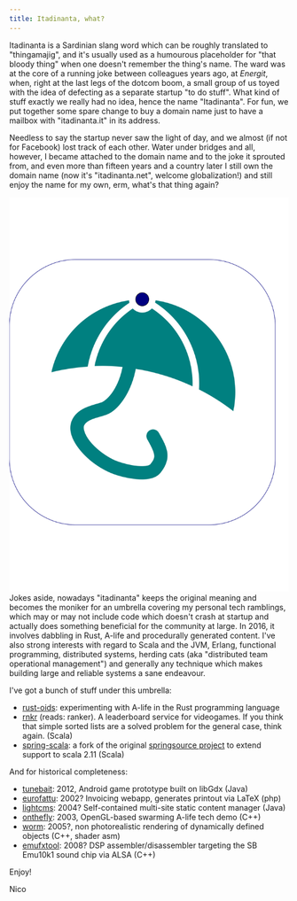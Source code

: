 ```yaml
---
title: Itadinanta, what?
---
```


Itadinanta is a Sardinian slang word which can be roughly translated to "thingamajig", and it's usually used as a humourous placeholder for "that bloody thing" when one doesn't remember the thing's name. The ward was at the core of a running joke between colleagues years ago, at *Energit*, when, right at the last legs of the dotcom boom, a small group of us toyed with the idea of defecting as a separate startup "to do stuff". What kind of stuff exactly we really had no idea, hence the name "Itadinanta". For fun, we put together some spare change to buy a domain name just to have a mailbox with "itadinanta.it" in its address.

Needless to say the startup never saw the light of day, and we almost (if not for Facebook) lost track of each other. Water under bridges and all, however, I became attached to the domain name and to the joke it sprouted from, and even more than fifteen years and a country later I still own the domain name (now it's "itadinanta.net", welcome globalization!) and still enjoy the name for my own, erm, what's that thing again?

![Logo](/img/logo_itadinanta.svg) Jokes aside, nowadays "itadinanta" keeps the original meaning and becomes the moniker for an umbrella covering my personal tech ramblings, which may or may not include code which doesn't crash at startup and actually does something beneficial for the community at large. In 2016, it involves dabbling in Rust, A-life and procedurally generated content. I've also strong interests with regard to Scala and the JVM, Erlang, functional programming, distributed systems, herding cats (aka "distributed team operational management") and generally any technique which makes building large and reliable systems a sane endeavour.

I've got a bunch of stuff under this umbrella:

- [rust-oids](https://github.com/itadinanta/rust-oids): experimenting with A-life in the Rust programming language 
- [rnkr](http://rnkr.itadinanta.net) (reads: ranker). A leaderboard service for videogames. If you think that simple sorted lists are a solved problem for the general case, think again. (Scala)
- [spring-scala](http://github.com/itadinanta/spring-scala): a fork of the original [springsource project](http://github.com/spring-projects/spring-scala) to extend support to scala 2.11 (Scala)

And for historical completeness:

- [tunebait](http://github.com/itadinanta/tunebait): 2012, Android game prototype built on libGdx (Java)
- [eurofattu](http://github.com/itadinanta/eurofattu): 2002? Invoicing webapp, generates printout via LaTeX (php) 
- [lightcms](http://github.com/itadinanta/lightcms): 2004? Self-contained multi-site static content manager (Java)
- [onthefly](http://github.com/itadinanta/onthefly): 2003, OpenGL-based swarming A-life tech demo (C++)
- [worm](http://github.com/itadinanta/worm): 2005?, non photorealistic rendering of dynamically defined objects (C++, shader asm)
- [emufxtool](http://github.com/itadinanta/emufxtool): 2008? DSP assembler/disassembler targeting the SB Emu10k1 sound chip via ALSA (C++)

Enjoy!

Nico
